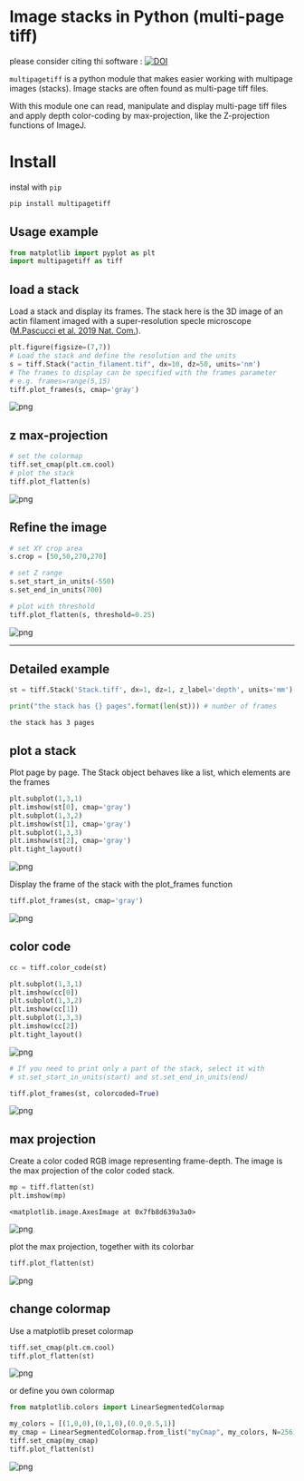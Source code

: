 # Image stacks in Python (multi-page tiff)

please consider citing thi software : [![DOI](https://zenodo.org/badge/166888905.svg)](https://zenodo.org/badge/latestdoi/166888905)

`multipagetiff` is a python module that makes easier working with multipage images (stacks). Image stacks are often found as multi-page tiff files.

With this module one can read, manipulate and display multi-page tiff files and apply depth color-coding by max-projection, like the Z-projection functions of ImageJ.

# Install
instal with `pip`
```sh
pip install multipagetiff
```

## Usage example
```python
from matplotlib import pyplot as plt
import multipagetiff as tiff
```

## load a stack
Load a stack and display its frames.
The stack here is the 3D image of an actin filament imaged with a super-resolution specle microscope ([M.Pascucci et al. 2019 Nat. Com.](https://www.nature.com/articles/s41467-019-09297-5.pdf?origin=ppub)).


```python
plt.figure(figsize=(7,7))
# Load the stack and define the resolution and the units
s = tiff.Stack("actin_filament.tif", dx=10, dz=50, units='nm')
# The frames to display can be specified with the frames parameter
# e.g. frames=range(5,15)
tiff.plot_frames(s, cmap='gray')
```


    
![png](imgs/output_4_0.png)
    


## z max-projection


```python
# set the colormap
tiff.set_cmap(plt.cm.cool)
# plot the stack
tiff.plot_flatten(s)
```


    
![png](imgs/output_6_0.png)
    


## Refine the image


```python
# set XY crop area
s.crop = [50,50,270,270]

# set Z range
s.set_start_in_units(-550)
s.set_end_in_units(700)

# plot with threshold
tiff.plot_flatten(s, threshold=0.25)
```


    
![png](imgs/output_8_0.png)
    


---

## Detailed example


```python
st = tiff.Stack('Stack.tiff', dx=1, dz=1, z_label='depth', units='mm')

print("the stack has {} pages".format(len(st))) # number of frames
```

    the stack has 3 pages


## plot a stack

Plot page by page. The Stack object behaves like a list, which elements are the frames


```python
plt.subplot(1,3,1)
plt.imshow(st[0], cmap='gray')
plt.subplot(1,3,2)
plt.imshow(st[1], cmap='gray')
plt.subplot(1,3,3)
plt.imshow(st[2], cmap='gray')
plt.tight_layout()
```


    
![png](imgs/output_14_0.png)
    


Display the frame of the stack with the plot_frames function


```python
tiff.plot_frames(st, cmap='gray')
```


    
![png](imgs/output_16_0.png)
    


## color code


```python
cc = tiff.color_code(st)

plt.subplot(1,3,1)
plt.imshow(cc[0])
plt.subplot(1,3,2)
plt.imshow(cc[1])
plt.subplot(1,3,3)
plt.imshow(cc[2])
plt.tight_layout()
```


    
![png](imgs/output_18_0.png)
    



```python
# If you need to print only a part of the stack, select it with
# st.set_start_in_units(start) and st.set_end_in_units(end)

tiff.plot_frames(st, colorcoded=True)
```


    
![png](imgs/output_19_0.png)
    


## max projection

Create a color coded RGB image representing frame-depth. The image is the max projection of the color coded stack.


```python
mp = tiff.flatten(st)
plt.imshow(mp)
```




    <matplotlib.image.AxesImage at 0x7fb8d639a3a0>




    
![png](imgs/output_22_1.png)
    


plot the max projection, together with its colorbar


```python
tiff.plot_flatten(st)
```


    
![png](imgs/output_24_0.png)
    


## change colormap

Use a matplotlib preset colormap


```python
tiff.set_cmap(plt.cm.cool)
tiff.plot_flatten(st)
```


    
![png](imgs/output_27_0.png)
    


or define you own colormap


```python
from matplotlib.colors import LinearSegmentedColormap

my_colors = [(1,0,0),(0,1,0),(0.0,0.5,1)]
my_cmap = LinearSegmentedColormap.from_list("myCmap", my_colors, N=256)
tiff.set_cmap(my_cmap)
tiff.plot_flatten(st)
```


    
![png](imgs/output_29_0.png)
    
